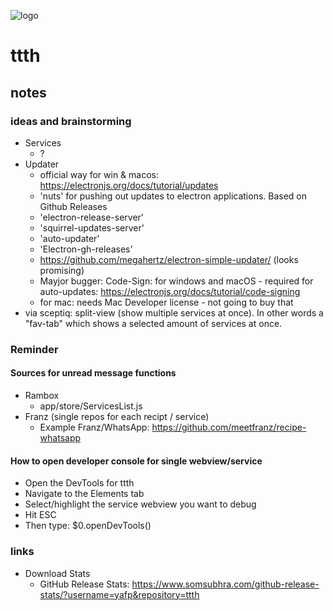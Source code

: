 ![logo](https://raw.githubusercontent.com/yafp/ttth/master/.github/logo/128x128.png)

# ttth
## notes

### ideas  and brainstorming
* Services
  * ?
* Updater
  * official way for win & macos: https://electronjs.org/docs/tutorial/updates
  * 'nuts' for pushing out updates to electron applications. Based on Github Releases
  * 'electron-release-server'
  * 'squirrel-updates-server'
  * 'auto-updater'
  * 'Electron-gh-releases'
  * https://github.com/megahertz/electron-simple-updater/ (looks promising)
  *  Mayjor bugger: Code-Sign: for windows and macOS - required for auto-updates: https://electronjs.org/docs/tutorial/code-signing
    * for mac: needs Mac Developer license - not going to buy that
* via sceptiq: split-view (show multiple services at once). In other words a "fav-tab" which shows a selected amount of services at once.

### Reminder
#### Sources for unread message functions
* Rambox
  * app/store/ServicesList.js
* Franz (single repos for each recipt / service)
  * Example Franz/WhatsApp: https://github.com/meetfranz/recipe-whatsapp

#### How to open developer console for single webview/service
* Open the DevTools for ttth
* Navigate to the Elements tab
* Select/highlight the service webview you want to debug
* Hit ESC 
* Then type: $0.openDevTools()


### links
* Download Stats
  * GitHub Release Stats: https://www.somsubhra.com/github-release-stats/?username=yafp&repository=ttth
